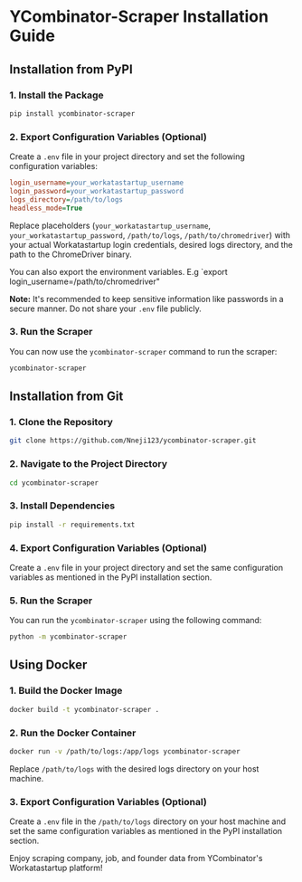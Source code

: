 # YCombinator-Scraper Installation Guide

## Installation from PyPI

### 1. Install the Package

```bash
pip install ycombinator-scraper
```

### 2. Export Configuration Variables (Optional)

Create a `.env` file in your project directory and set the following configuration variables:

```ini
login_username=your_workatastartup_username
login_password=your_workatastartup_password
logs_directory=/path/to/logs
headless_mode=True
```

Replace placeholders (`your_workatastartup_username`, `your_workatastartup_password`, `/path/to/logs`, `/path/to/chromedriver`) with your actual Workatastartup login credentials, desired logs directory, and the path to the ChromeDriver binary.

You can also export the environment variables. E.g `export login_username=/path/to/chromedriver"

**Note:** It's recommended to keep sensitive information like passwords in a secure manner. Do not share your `.env` file publicly.

### 3. Run the Scraper

You can now use the `ycombinator-scraper` command to run the scraper:

```bash
ycombinator-scraper
```

## Installation from Git

### 1. Clone the Repository

```bash
git clone https://github.com/Nneji123/ycombinator-scraper.git
```

### 2. Navigate to the Project Directory

```bash
cd ycombinator-scraper
```

### 3. Install Dependencies

```bash
pip install -r requirements.txt
```

### 4. Export Configuration Variables (Optional)

Create a `.env` file in your project directory and set the same configuration variables as mentioned in the PyPI installation section.

### 5. Run the Scraper

You can run the `ycombinator-scraper` using the following command:

```bash
python -m ycombinator-scraper
```

## Using Docker

### 1. Build the Docker Image

```bash
docker build -t ycombinator-scraper .
```

### 2. Run the Docker Container

```bash
docker run -v /path/to/logs:/app/logs ycombinator-scraper
```

Replace `/path/to/logs` with the desired logs directory on your host machine.

### 3. Export Configuration Variables (Optional)

Create a `.env` file in the `/path/to/logs` directory on your host machine and set the same configuration variables as mentioned in the PyPI installation section.

Enjoy scraping company, job, and founder data from YCombinator's Workatastartup platform!
